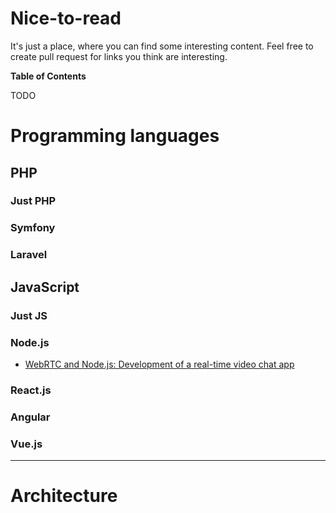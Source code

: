 # Nice-to-read 
It's just a place, where you can find some interesting content. Feel free to create pull request for links you think are interesting.


**Table of Contents**

TODO

# Programming languages
## PHP
### Just PHP

### Symfony

### Laravel

## JavaScript
### Just JS

### Node.js
- [WebRTC and Node.js: Development of a real-time video chat app](https://tsh.io/blog/how-to-write-video-chat-app-using-webrtc-and-nodejs/)
### React.js

### Angular

### Vue.js

-------------

# Architecture
